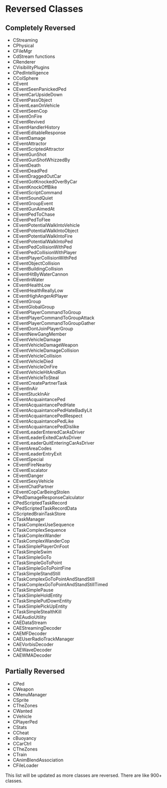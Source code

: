 # Reversed Classes

## Completely Reversed

- CStreaming
- CPhysical
- CFileMgr
- CdStream functions
- CRenderer
- CVisibilityPlugins
- CPedIntelligence
- CColSphere
- CEvent
- CEventSeenPanickedPed
- CEventCarUpsideDown
- CEventPassObject
- CEventLeanOnVehicle
- CEventSeenCop
- CEventOnFire
- CEventRevived
- CEventHandlerHistory
- CEventEditableResponse
- CEventDamage
- CEventAttractor
- CEventScriptedAttractor
- CEventGunShot
- CEventGunShotWhizzedBy
- CEventDeath
- CEventDeadPed
- CEventDraggedOutCar
- CEventGotKnockedOverByCar
- CEventKnockOffBike
- CEventScriptCommand
- CEventSoundQuiet
- CEventGroupEvent
- CEventGunAimedAt
- CEventPedToChase
- CEventPedToFlee
- CEventPotentialWalkIntoVehicle
- CEventPotentialWalkIntoObject
- CEventPotentialWalkIntoFire
- CEventPotentialWalkIntoPed
- CEventPedCollisionWithPed
- CEventPedCollisionWithPlayer
- CEventPlayerCollisionWithPed
- CEventObjectCollision
- CEventBuildingCollision
- CEventHitByWaterCannon
- CEventInWater
- CEventHealthLow
- CEventHealthReallyLow
- CEventHighAngerAtPlayer
- CEventGroup
- CEventGlobalGroup 
- CEventPlayerCommandToGroup
- CEventPlayerCommandToGroupAttack
- CEventPlayerCommandToGroupGather
- CEventDontJoinPlayerGroup
- CEventNewGangMember
- CEventVehicleDamage
- CEventVehicleDamageWeapon
- CEventVehicleDamageCollision
- CEventVehicleCollision
- CEventVehicleDied
- CEventVehicleOnFire
- CEventVehicleHitAndRun
- CEventVehicleToSteal
- CEventCreatePartnerTask
- CEventInAir
- CEventStuckInAir
- CEventAcquaintancePed
- CEventAcquaintancePedHate
- CEventAcquaintancePedHateBadlyLit
- CEventAcquaintancePedRespect
- CEventAcquaintancePedLike
- CEventAcquaintancePedDislike
- CEventLeaderEnteredCarAsDriver
- CEventLeaderExitedCarAsDriver
- CEventLeaderQuitEnteringCarAsDriver
- CEventAreaCodes
- CEventLeaderEntryExit
- CEventSpecial
- CEventFireNearby
- CEventEscalator
- CEventDanger
- CEventSexyVehicle
- CEventChatPartner
- CEventCopCarBeingStolen
- CPedDamageResponseCalculator
- CPedScriptedTaskRecord
- CPedScriptedTaskRecordData
- CScriptedBrainTaskStore
- CTaskManager
- CTaskComplexUseSequence
- CTaskComplexSequence
- CTaskComplexWander
- CTaskComplexWanderCop
- CTaskSimplePlayerOnFoot
- CTaskSimpleSwim
- CTaskSimpleGoTo
- CTaskSimpleGoToPoint
- CTaskSimpleGoToPointFine
- CTaskSimpleStandStill
- CTaskComplexGoToPointAndStandStill
- CTaskComplexGoToPointAndStandStillTimed
- CTaskSimplePause
- CTaskSimpleHoldEntity
- CTaskSimplePutDownEntity
- CTaskSimplePickUpEntity
- CTaskSimpleStealthKill
- CAEAudioUtility
- CAEDataStream
- CAEStreamingDecoder
- CAEMFDecoder
- CAEUserRadioTrackManager
- CAEVorbisDecoder
- CAEWaveDecoder
- CAEWMADecoder

## Partially Reversed

- CPed
- CWeapon
- CMenuManager
- CSprite
- CTheZones
- CWanted
- CVehicle
- CPlayerPed
- CStats
- CCheat
- cBuoyancy
- CCarCtrl
- CTheZones
- CTrain
- CAnimBlendAssociation
- CFileLoader

This list will be updated as more classes are reversed. There are like 900+ classes. 
